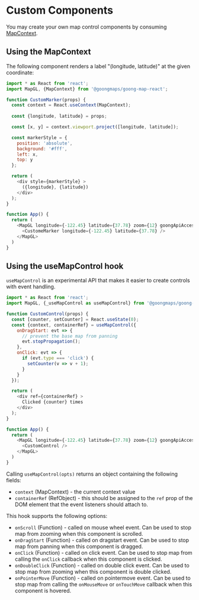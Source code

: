 # Custom Components

You may create your own map control components by consuming [MapContext](/docs/api-reference/map-context.md).

## Using the MapContext

The following component renders a label "(longitude, latitude)" at the given coordinate:

```js
import * as React from 'react';
import MapGL, {MapContext} from '@goongmaps/goong-map-react';

function CustomMarker(props) {
  const context = React.useContext(MapContext);
  
  const {longitude, latitude} = props;

  const [x, y] = context.viewport.project([longitude, latitude]);

  const markerStyle = {
    position: 'absolute',
    background: '#fff',
    left: x,
    top: y
  };

  return (
    <div style={markerStyle} >
      ({longitude}, {latitude})
    </div>
  );
}

function App() {
  return (
    <MapGL longitude={-122.45} latitude={37.78} zoom={12} goongApiAccessToken={GOONG_MAPTILES_KEY}>
      <CustomeMarker longitude={-122.45} latitude={37.78} />
    </MapGL>
  )
}
```

## Using the useMapControl hook

`useMapControl` is an experimental API that makes it easier to create controls with event handling.

```js
import * as React from 'react';
import MapGL, {_useMapControl as useMapControl} from '@goongmaps/goong-map-react';

function CustomControl(props) {
  const [counter, setCounter] = React.useState(0);
  const {context, containerRef} = useMapControl({
    onDragStart: evt => {
      // prevent the base map from panning
      evt.stopPropagation();
    },
    onClick: evt => {
      if (evt.type === 'click') {
        setCounter(v => v + 1);
      }
    }
  });

  return (
    <div ref={containerRef} >
      Clicked {counter} times
    </div>
  );
}

function App() {
  return (
    <MapGL longitude={-122.45} latitude={37.78} zoom={12} goongApiAccessToken={GOONG_MAPTILES_KEY}>
      <CustomControl />
    </MapGL>
  )
}
```

Calling `useMapControl(opts)` returns an object containing the following fields:

- `context` (MapContext) - the current context value
- `containerRef` (RefObject) - this should be assigned to the `ref` prop of the DOM element that the event listeners should attach to.

This hook supports the following options:

- `onScroll` (Function) - called on mouse wheel event. Can be used to stop map from zooming when this component is scrolled.
- `onDragStart` (Function) - called on dragstart event. Can be used to stop map from panning when this component is dragged.
- `onClick` (Function) - called on click event. Can be used to stop map from calling the `onClick` callback when this component is clicked.
- `onDoubleClick` (Function) - called on double click event. Can be used to stop map from zooming when this component is double clicked.
- `onPointerMove` (Function) - called on pointermove event. Can be used to stop map from calling the `onMouseMove` or `onTouchMove` callback when this component is hovered.
